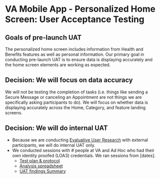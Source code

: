 # VA Mobile App - Personalized Home Screen: User Acceptance Testing

## Goals of pre-launch UAT
The personalized home screen includes information from Health and Benefits features as well as personal information. Our primary goal in conducting pre-launch UAT is to ensure data is displaying accurately and the home screen elements are working as expected. 

## Decision: We will focus on data accuracy 
We will not be testing the completion of tasks (i.e. things like sending a Secure Message or canceling an Appointment are not things we are specifically asking participants to do). We will focus on whether data is displaying accurately across the Home, Category, and feature landing screens. 

## Decision: We will do internal UAT
- Because we are conducting [Evaluative User Research](https://github.com/department-of-veterans-affairs/va.gov-team/tree/master/products/va-mobile-app/ux-research/personalized-homescreen/2024-04%20Personalized%20Home%20Screen%20-%20evaluative%20research) with external participants, we will do internal UAT only. 
- We conducted sessions with # people at VA and Ad Hoc who had their own identity proofed (LOA3) credentials. We ran sessions from [dates]. 
  - [Test plan & protocol](https://github.com/department-of-veterans-affairs/va.gov-team/blob/master/products/va-mobile-app/features/design-personalization/uat/test-plan-protocol.md)
  - [Analysis spreadsheet](https://docs.google.com/spreadsheets/d/1HSL0SJRwomx4dwDioufKgfQbYSpkYVZvO4F379H5GQw/edit#gid=831278958)
  - [UAT findings Summary](https://github.com/department-of-veterans-affairs/va.gov-team/blob/master/products/va-mobile-app/features/design-personalization/uat/findings.md)
